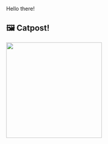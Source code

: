Hello there!



## 🖼️ Catpost!

<sub>
    <img src="https://cdn2.thecatapi.com/images/MTc2MjA2NA.gif" height="256">
</sub>

